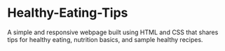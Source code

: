 # Healthy-Eating-Tips
A simple and responsive webpage built using HTML and CSS that shares tips for healthy eating, nutrition basics, and sample healthy recipes.
